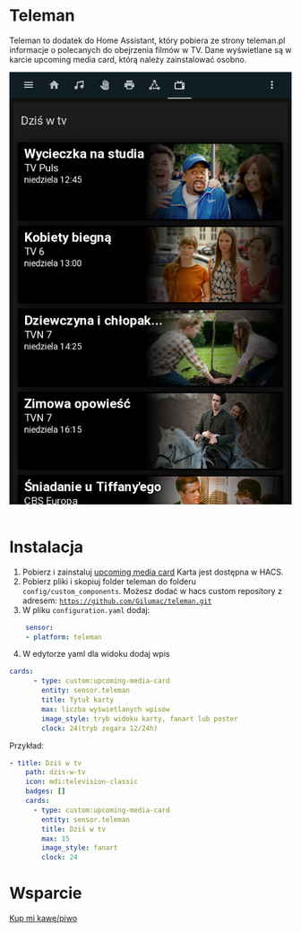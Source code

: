 # Teleman
Teleman to dodatek do Home Assistant, który pobiera ze strony teleman.pl informacje o polecanych do obejrzenia filmów w TV. Dane wyświetlane są w karcie upcoming media card, którą należy zainstalować osobno.

<img src="https://github.com/Gilumac/teleman/blob/main/image/screenshot.png">
<br>
<br>



# Instalacja 
1. Pobierz i zainstaluj <a href="https://github.com/custom-cards/upcoming-media-card">upcoming media card</a> 
   Karta jest dostępna w HACS.
2. Pobierz pliki i skopiuj folder teleman do folderu <code>config/custom_components</code>. Możesz dodać w hacs custom repository z adresem:
   <code>https://github.com/Gilumac/teleman.git</code>
3. W pliku <code>configuration.yaml</code> dodaj:
```yaml
    sensor:
    - platform: teleman
```
4. W edytorze yaml dla widoku dodaj wpis
```yaml
cards:
      - type: custom:upcoming-media-card
        entity: sensor.teleman
        title: Tytuł karty
        max: liczba wyświetlanych wpisów
        image_style: tryb widoku karty, fanart lub poster
        clock: 24(tryb zegara 12/24h)
```        
Przykład:
```yaml
- title: Dziś w tv
    path: dzis-w-tv
    icon: mdi:television-classic
    badges: []
    cards:
      - type: custom:upcoming-media-card
        entity: sensor.teleman
        title: Dziś w tv
        max: 15
        image_style: fanart
        clock: 24
```        
# Wsparcie
 <a href="https://buycoffee.to/gilumac">Kup mi kawę/piwo</a>
